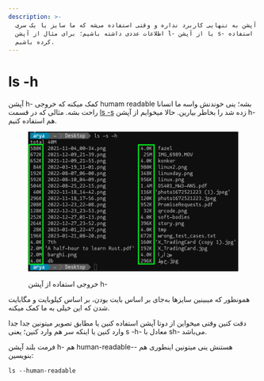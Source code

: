 ```yaml
---
description: >-
  این آپشن به تنهایی کاربرد نداره و وقتی استفاده می‌شه که ما سایز یا یک سری
  اطلاعات عددی داشته باشیم؛ برای مثال از آپشن l- یا از آپشن s- و ... استفاده
  کرده باشیم.
---
```


# ls -h

آپشن h- کمک میکنه که خروجی humam readable بشه؛ ینی خوندنش واسه ما انسانا راحت بشه. مثالی که در قسمت [ls -s](ls-s.md) زده شد را بخاطر بیارین. حالا میخوایم از آپشن h- هم استفاده کنیم.

<figure><img src="../../.gitbook/assets/image (1) (2).png" alt=""><figcaption><p>خروجی استفاده از آپشن h-</p></figcaption></figure>

همونطور که میبینین سایز‌ها به‌جای بر اساس بایت بودن، بر اساس کیلوبایت و مگابایت شدن که این خیلی به ما کمک میکنه.

دقت کنین وقتی میخواین از دوتا آپشن استفاده کنین یا مطابق تصویر میتونین جدا جدا وارد کنین یا اینکه سر هم وارد کنین؛ یعنی s -h- معادل با sh- می‌باشد.

فرمت بلند آپشن h- هم human-readable-- هستنش ینی میتونین اینطوری هم بنویسین:

```
ls --human-readable
```
